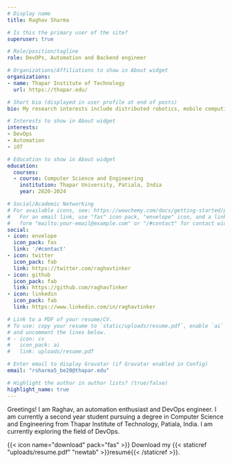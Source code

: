 ```yaml
---
# Display name
title: Raghav Sharma

# Is this the primary user of the site?
superuser: true

# Role/position/tagline
role: DevOPs, Automation and Backend engineer

# Organizations/Affiliations to show in About widget
organizations:
- name: Thapar Institute of Technology
  url: https://thapar.edu/

# Short bio (displayed in user profile at end of posts)
bio: My research interests include distributed robotics, mobile computing and programmable matter.

# Interests to show in About widget
interests:
- DevOps
- Automation
- iOT

# Education to show in About widget
education:
  courses:
  - course: Computer Science and Engineering
    institution: Thapar University, Patiala, India
    year: 2020-2024

# Social/Academic Networking
# For available icons, see: https://wowchemy.com/docs/getting-started/page-builder/#icons
#   For an email link, use "fas" icon pack, "envelope" icon, and a link in the
#   form "mailto:your-email@example.com" or "/#contact" for contact widget.
social:
- icon: envelope
  icon_pack: fas
  link: '/#contact'
- icon: twitter
  icon_pack: fab
  link: https://twitter.com/raghavtinker
- icon: github
  icon_pack: fab
  link: https://github.com/raghavTinker
- icon: linkedin
  icon_pack: fab
  link: https://www.linkedin.com/in/raghavtinker

# Link to a PDF of your resume/CV.
# To use: copy your resume to `static/uploads/resume.pdf`, enable `ai` icons in `params.toml`, 
# and uncomment the lines below.
# - icon: cv
#   icon_pack: ai
#   link: uploads/resume.pdf

# Enter email to display Gravatar (if Gravatar enabled in Config)
email: "rsharma5_be20@thapar.edu"

# Highlight the author in author lists? (true/false)
highlight_name: true
---
```


Greetings! I am Raghav, an automation enthusiast and DevOps engineer. I am currently a second year student pursuing a degree in Computer Science and Engineering from Thapar Institute of Technology, Patiala, India. I am currently exploring the field of DevOps.

{{< icon name="download" pack="fas" >}} Download my {{< staticref "uploads/resume.pdf" "newtab" >}}resumé{{< /staticref >}}.
